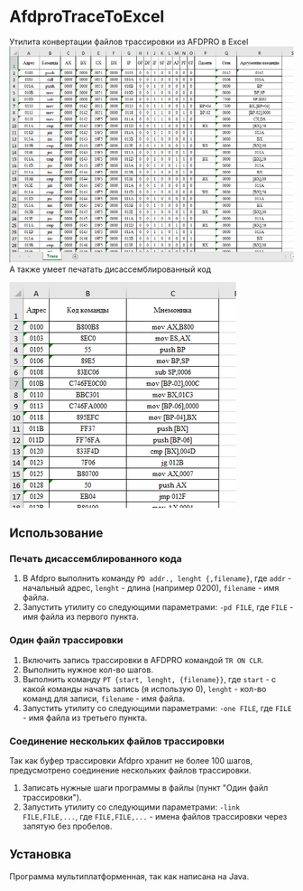 # AfdproTraceToExcel
Утилита конвертации файлов трассировки из AFDPRO в Excel
![AfdproTraceToExcel result](/assets/result_pic.png "AfdproTraceToExcel result")
А также умеет печатать дисассемблированный код

![AfdproTraceToExcel result2](/assets/result_pic2.png "AfdproTraceToExcel result2")
## Использование
### Печать дисассемблированного кода
1. В Afdpro выполнить команду `PD addr., lenght {,filename}`, где `addr` - начальный адрес, `lenght` - длина (например 0200), `filename` - имя файла.
2. Запустить утилиту со следующими параметрами: `-pd FILE`, где `FILE` - имя файла из первого пункта.
### Один файл трассировки
1. Включить запись трассировки в AFDPRO командой `TR ON CLR`.
2. Выполнить нужное кол-во шагов.
3. Выполнить команду `PT {start, lenght, {filename}}`, где `start` - с какой команды начать запись (я использую 0), `lenght` - кол-во команд для записи, `filename` - имя файла.
4. Запустить утилиту со следующими параметрами: `-one FILE`, где `FILE` - имя файла из третьего пункта.
### Соединение нескольких файлов трассировки
Так как буфер трассировки Afdpro хранит не более 100 шагов, предусмотрено соединение нескольких файлов трассировки.
1. Записать нужные шаги программы в файлы (пункт "Один файл трассировки").
2. Запустить утилиту со следующими параметрами: `-link FILE,FILE,...`, где `FILE,FILE,...` - имена файлов трассировки через запятую без пробелов.
## Установка
Программа мультиплатформенная, так как написана на Java.
